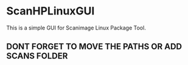 # ScanHPLinuxGUI
This is a simple GUI for Scanimage Linux Package Tool.

## DONT FORGET TO MOVE THE PATHS OR ADD SCANS FOLDER 